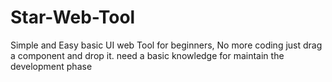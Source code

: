 # Star-Web-Tool
Simple and Easy basic UI web Tool for beginners, No more coding just drag a component and drop it. need a basic knowledge for maintain the development phase
